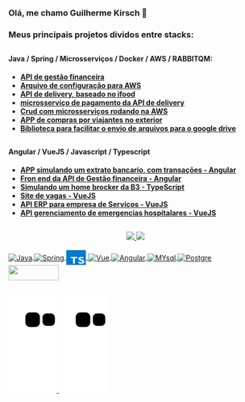 ### Olá, me chamo Guilherme Kirsch 👋
### Meus principais projetos dividos entre stacks: 
 ##
#### Java / Spring / Microsserviços / Docker / AWS / RABBITQM: 

 * [**API de gestão financeira**](https://github.com/GuilhermeBK/GestorApi)
 * [**Arquivo de configuração para AWS**](https://github.com/GuilhermeBK/configura-o-AWS)
 * [**API de delivery, baseado no ifood**](https://github.com/GuilhermeBK/ifood-api)
 * [**microsserviço de pagamento da API de delivery**](https://github.com/GuilhermeBK/Microsservi-o-de-pagamento-da-API-de-delivery)
 * [**Crud com microsserviços rodando na AWS**](https://github.com/GuilhermeBK/Crud-com-microsservi-os)
 * [**APP de compras por viajantes no exterior**](https://github.com/GuilhermeBK/Mudi-compras)
 * [**Biblioteca para facilitar o envio de arquivos para o google drive**](https://github.com/GuilhermeBK/Google-Drive-Utils)
 
 ##
 
#### Angular / VueJS / Javascript / Typescript
 * [**APP simulando um extrato bancario, com transações - Angular**](https://github.com/GuilhermeBK/Byte-bank-angular)
 * [**Fron end da API de Gestão financeira - Angular**](https://github.com/GuilhermeBK/gestorapi-angular)
 * [**Simulando um home brocker da B3 - TypeScript**](https://github.com/GuilhermeBK/TypeScript-negociacao-B3)
 * [**Site de vagas - VueJS**](https://github.com/GuilhermeBK/vagas-VueJS)
 * [**API ERP para empresa de Serviços - VueJS**](https://github.com/GuilhermeBK/API-ERP-simples-VueJS)
 * [**API gerenciamento de emergencias hospitalares - VueJS**](https://github.com/GuilhermeBK/gerenciamento-de-equipe-de-emergencia)

## 

<div align="center">
  <a href="https://github.com/GuilhermeBK">
  <img height="180em" src="https://github-readme-stats.vercel.app/api?username=GuilhermeBK&show_icons=true&theme=radical"/>
  <img height="180em" src="https://github-readme-stats.vercel.app/api/top-langs/?username=GuilhermeBK&layout=compact&langs_count=7&theme=radical"/>
</div>
<div style="display: inline_block"><br>
  <img align="center" alt="Java"height="30" width="80" src="https://img.shields.io/badge/Java-ED8B00?style=for-the-badge&logo=java&logoColor=white">
  <img align="center" alt="Spring" height="30" width="80" src="https://img.shields.io/badge/Spring-6DB33F?style=for-the-badge&logo=spring&logoColor=white">
  <img align="center" alt="Ts" height="30" width="40" src="https://raw.githubusercontent.com/devicons/devicon/master/icons/typescript/typescript-plain.svg">
  <img align="center" alt="Vue" height="30" width="80" src="https://img.shields.io/badge/Vue.js-35495E?style=for-the-badge&logo=vue.js&logoColor=4FC08D">
  <img align="center" alt="Angular" height="30" width="80" src="https://img.shields.io/badge/Angular-DD0031?style=for-the-badge&logo=angular&logoColor=white">
  <img align="center" alt="MYsql" height="30" width="80" src="https://img.shields.io/badge/MySQL-00000F?style=for-the-badge&logo=mysql&logoColor=white">
  <img align="center" alt="Postgre" height="30" width="100" src="https://img.shields.io/badge/PostgreSQL-316192?style=for-the-badge&logo=postgresql&logoColor=white">
  <img align="center" alt="" height="30" width="100" src="https://img.shields.io/badge/Amazon_AWS-232F3E?style=for-the-badge&logo=amazon-aws&logoColor=white">
  
</div>
  
  ##

  ![Snake animation](https://github.com/rafaballerini/rafaballerini/blob/output/github-contribution-grid-snake.svg)
  ![snake gif](https://github.com/GuilhermeBK/GuilhermeBK/blob/output/github-contribution-grid-snake.svg)
 
</div>
